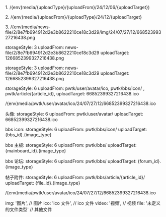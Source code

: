 1.⁠ ⁠/{env}media/{uploadType}/{uploadFrom}/24/12/06/{uploadTarget})

2.⁠ ⁠/{env}media/{uploadFrom}/{uploadType}/24/12/{uploadTarget}

3.⁠ ⁠/{env}media/news-file/2/8e7fb694912d2e3b8622210ce18c3d29/img/24/07/27/12/66852399327216438.png

storageStyle: 3 uploadFrom: news-file/2/8e7fb694912d2e3b8622210ce18c3d29 uploadTarget: 1266852399327216438.png

storageStyle: 3 uploadFrom: news-file/2/8e7fb694912d2e3b8622210ce18c3d29 uploadTarget: 1266852399327216438.png

storageStyle: 6 uploadFrom: pwtk/user/avatar/ico, pwtk/bbs/icon/ , pwtk/article/{article_id}, uploadTarget: 66852399327216438.ico

/{env}media/pwtk/user/avatar/ico/24/07/27/12/66852399327216438.ico

头像: storageStyle: 6 uploadFrom: pwtk/user/avatar/ uploadTarget: 66852399327216438.ico

bbs icon: storageStyle: 6 uploadFrom: pwtk/bbs/icon/ uploadTarget: {bbs_id}.{image_type}

bbs 主板: storageStyle: 6 uploadFrom: pwtk/bbs/ uploadTarget: {mainboard_id}.{image_type}

bbs 论坛: storageStyle: 6 uploadFrom: pwtk/bbs/ uploadTarget: {forum_id}.{image_type}

帖子附件: storageStyle: 6 uploadFrom: pwtk/bbs/article/{article_id}/ uploadTarget: {file_id}.{image_type}

/{env}media/pwtk/user/avatar/ico/24/07/27/12/66852399327216438.ico

img: '图片', // 图片 ico: 'ico 文件', // ico 文件 video: '视频', // 视频 file: '未定义的文件类型' // 其他文件
